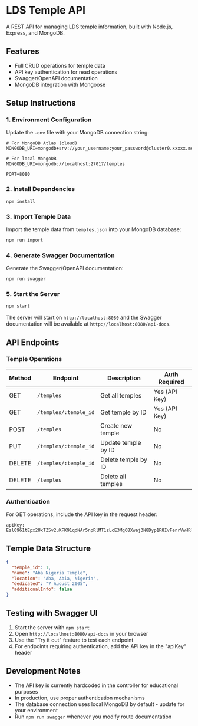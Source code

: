 # LDS Temple API

A REST API for managing LDS temple information, built with Node.js, Express, and MongoDB.

## Features

- Full CRUD operations for temple data
- API key authentication for read operations
- Swagger/OpenAPI documentation
- MongoDB integration with Mongoose

## Setup Instructions

### 1. Environment Configuration

Update the `.env` file with your MongoDB connection string:

```env
# For MongoDB Atlas (cloud)
MONGODB_URI=mongodb+srv://your_username:your_password@cluster0.xxxxx.mongodb.net/temples

# For local MongoDB
MONGODB_URI=mongodb://localhost:27017/temples

PORT=8080
```

### 2. Install Dependencies

```bash
npm install
```

### 3. Import Temple Data

Import the temple data from `temples.json` into your MongoDB database:

```bash
npm run import
```

### 4. Generate Swagger Documentation

Generate the Swagger/OpenAPI documentation:

```bash
npm run swagger
```

### 5. Start the Server

```bash
npm start
```

The server will start on `http://localhost:8080` and the Swagger documentation will be available at `http://localhost:8080/api-docs`.

## API Endpoints

### Temple Operations

| Method | Endpoint | Description | Auth Required |
|--------|----------|-------------|---------------|
| GET | `/temples` | Get all temples | Yes (API Key) |
| GET | `/temples/:temple_id` | Get temple by ID | Yes (API Key) |
| POST | `/temples` | Create new temple | No |
| PUT | `/temples/:temple_id` | Update temple by ID | No |
| DELETE | `/temples/:temple_id` | Delete temple by ID | No |
| DELETE | `/temples` | Delete all temples | No |

### Authentication

For GET operations, include the API key in the request header:

```
apiKey: Ezl0961tEpx2UxTZ5v2uKFK91qdNAr5npRlMT1zLcE3Mg68Xwaj3N8Dyp1R8IvFenrVwHRllOUxF0Og00l0m9NcaYMtH6Bpgdv7N
```

## Temple Data Structure

```json
{
  "temple_id": 1,
  "name": "Aba Nigeria Temple",
  "location": "Aba, Abia, Nigeria",
  "dedicated": "7 August 2005",
  "additionalInfo": false
}
```

## Testing with Swagger UI

1. Start the server with `npm start`
2. Open `http://localhost:8080/api-docs` in your browser
3. Use the "Try it out" feature to test each endpoint
4. For endpoints requiring authentication, add the API key in the "apiKey" header

## Development Notes

- The API key is currently hardcoded in the controller for educational purposes
- In production, use proper authentication mechanisms
- The database connection uses local MongoDB by default - update for your environment
- Run `npm run swagger` whenever you modify route documentation
